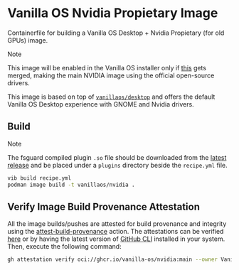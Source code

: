 # Vanilla OS Nvidia Propietary Image

Containerfile for building a Vanilla OS Desktop + Nvidia Propietary (for old GPUs) image.

> [!NOTE]
> This image will be enabled in the Vanilla OS installer only if [this](https://github.com/Vanilla-OS/nvidia-image/pull/43) gets merged, making the main NVIDIA image using the official open-source drivers.

This image is based on top of [`vanillaos/desktop`](https://github.com/Vanilla-OS/desktop-image/pkgs/container/desktop) and offers the default Vanilla OS Desktop experience with GNOME and Nvidia drivers.

## Build

> [!NOTE]
> The fsguard compiled plugin `.so` file should be downloaded from the [latest release](https://github.com/Vanilla-OS/vib-fsguard/releases/latest) and be placed under a `plugins` directory beside the `recipe.yml` file.

```bash
vib build recipe.yml
podman image build -t vanillaos/nvidia .
```

## Verify Image Build Provenance Attestation

All the image builds/pushes are attested for build provenance and integrity using the [attest-build-provenance](https://github.com/actions/attest-build-provenance) action. The attestations can be verified [here](https://github.com/Vanilla-OS/nvidia-image/attestations) or by having the latest version of [GitHub CLI](https://github.com/cli/cli/releases/latest) installed in your system. Then, execute the following command:

```sh
gh attestation verify oci://ghcr.io/vanilla-os/nvidia:main --owner Vanilla-OS
```
